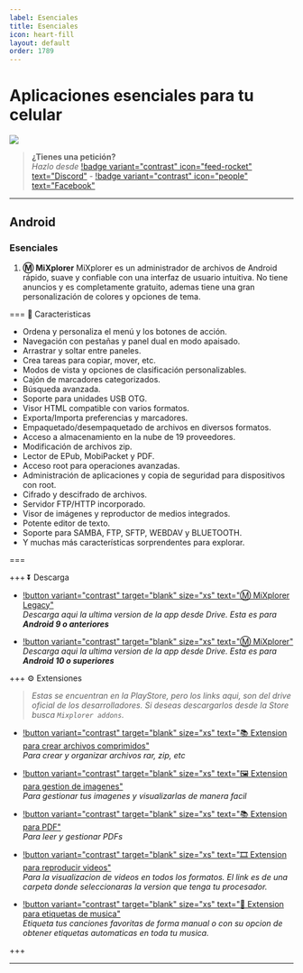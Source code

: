 ```yaml
---
label: Esenciales
title: Esenciales
icon: heart-fill
layout: default
order: 1789
---
```


# Aplicaciones esenciales para tu celular

![](https://i.postimg.cc/wBJYW2rT/Header-Movil.png)

> **¿Tienes una petición?**       
> *Hazlo desde* [!badge variant="contrast" icon="feed-rocket" text="Discord"](https://discord.gg/hVKeY3uEru) - [!badge variant="contrast" icon="people" text="Facebook"](https://www.facebook.com/dex.noir.room)


---

## Android

### Esenciales

1. **Ⓜ MiXplorer** 
MiXplorer es un administrador de archivos de Android rápido, suave y confiable con una interfaz de usuario intuitiva.
No tiene anuncios y es completamente gratuito, ademas tiene una gran personalización de colores y opciones de tema.

=== 📃 Caracteristicas
- Ordena y personaliza el menú y los botones de acción.
- Navegación con pestañas y panel dual en modo apaisado.
- Arrastrar y soltar entre paneles.
- Crea tareas para copiar, mover, etc.
- Modos de vista y opciones de clasificación personalizables.
- Cajón de marcadores categorizados.
- Búsqueda avanzada.
- Soporte para unidades USB OTG.
- Visor HTML compatible con varios formatos.
- Exporta/Importa preferencias y marcadores.
- Empaquetado/desempaquetado de archivos en diversos formatos.
- Acceso a almacenamiento en la nube de 19 proveedores.
- Modificación de archivos zip.
- Lector de EPub, MobiPacket y PDF.
- Acceso root para operaciones avanzadas.
- Administración de aplicaciones y copia de seguridad para dispositivos con root.
- Cifrado y descifrado de archivos.
- Servidor FTP/HTTP incorporado.
- Visor de imágenes y reproductor de medios integrados.
- Potente editor de texto.
- Soporte para SAMBA, FTP, SFTP, WEBDAV y BLUETOOTH.
- Y muchas más características sorprendentes para explorar.

===

+++ ⏬ Descarga

- [!button variant="contrast" target="blank" size="xs" text="Ⓜ  MiXplorer Legacy"](https://drive.google.com/file/d/1TcUJVt85K4cYXIgIAo634sINdYeamPZN/view?usp=drive_link)      
*Descarga aqui la ultima version de la app desde Drive. Esta es para **Android 9 o anteriores***

- [!button variant="contrast" target="blank" size="xs" text="Ⓜ  MiXplorer"](https://drive.google.com/file/d/1TcUJVt85K4cYXIgIAo634sINdYeamPZN/view?usp=drive_link)      
*Descarga aqui la ultima version de la app desde Drive. Esta es para **Android 10 o superiores***

+++ ⚙ Extensiones

> *Estas se encuentran en la PlayStore, pero los links aqui, son del drive oficial de los desarrolladores. Si deseas descargarlos desde la Store busca `Mixplorer addons`.*

- [!button variant="contrast" target="blank" size="xs" text="📚 Extension para crear archivos comprimidos"](https://drive.google.com/file/d/1TcUJVt85K4cYXIgIAo634sINdYeamPZN/view?usp=drive_link)      
*Para crear y organizar archivos rar, zip, etc*

- [!button variant="contrast" target="blank" size="xs" text="🖼 Extension para gestion de imagenes"](https://drive.google.com/file/d/1efKICLp-Lt88iUjsO0iN1PTUx2Dz5kli/view?usp=drive_link)      
*Para gestionar tus imagenes y visualizarlas de manera facil*

- [!button variant="contrast" target="blank" size="xs" text="📚 Extension para PDF"](https://drive.google.com/file/d/1ikIMVtZI0c9KK1h-OspY9MlF3qBMPVIi/view?usp=drive_link)      
*Para leer y gestionar PDFs*

- [!button variant="contrast" target="blank" size="xs" text="🎞 Extension para reproducir videos"](https://drive.google.com/drive/folders/12DaGx9S_SKYfVY-iVrz3e4aq-uX15bwC?usp=drive_link)       
*Para la visualizacion de videos en todos los formatos. El link es de una carpeta donde seleccionaras la version que tenga tu procesador.*

- [!button variant="contrast" target="blank" size="xs" text="🎵 Extension para etiquetas de musica"](https://drive.google.com/drive/folders/1U0-6e9LcJ_o7ImGeTddCcSOCVIW5FR52?usp=drive_link)     
*Etiqueta tus canciones favoritas de forma manual o con su opcion de obtener etiquetas automaticas en toda tu musica.*

+++

---